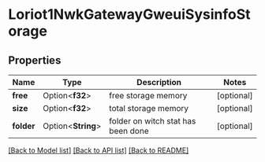 # Loriot1NwkGatewayGweuiSysinfoStorage

## Properties

Name | Type | Description | Notes
------------ | ------------- | ------------- | -------------
**free** | Option<**f32**> | free storage memory | [optional]
**size** | Option<**f32**> | total storage memory | [optional]
**folder** | Option<**String**> | folder on witch stat has been done | [optional]

[[Back to Model list]](../README.md#documentation-for-models) [[Back to API list]](../README.md#documentation-for-api-endpoints) [[Back to README]](../README.md)


